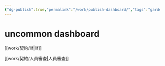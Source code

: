 ```yaml
---
{"dg-publish":true,"permalink":"/work/publish-dashboard/","tags":"gardenEntry"}
---
```


# uncommon dashboard

[[work/契約/lif\|lif]]

[[work/契約/人員審查\|人員審查]]